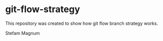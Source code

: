 # git-flow-strategy
This repository was created to show how git flow branch strategy works.



Stefam Magnum
